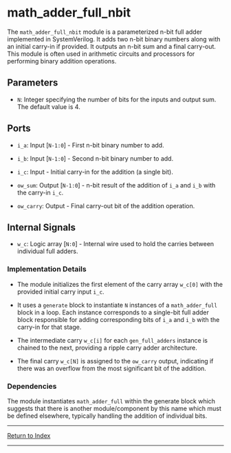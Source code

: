 # math_adder_full_nbit

The `math_adder_full_nbit` module is a parameterized n-bit full adder implemented in SystemVerilog. It adds two n-bit binary numbers along with an initial carry-in if provided. It outputs an n-bit sum and a final carry-out. This module is often used in arithmetic circuits and processors for performing binary addition operations.

## Parameters

- `N`: Integer specifying the number of bits for the inputs and output sum. The default value is 4.

## Ports

- `i_a`: Input [`N-1:0`] - First n-bit binary number to add.

- `i_b`: Input [`N-1:0`] - Second n-bit binary number to add.

- `i_c`: Input - Initial carry-in for the addition (a single bit).

- `ow_sum`: Output [`N-1:0`] - n-bit result of the addition of `i_a` and `i_b` with the carry-in `i_c`.

- `ow_carry`: Output - Final carry-out bit of the addition operation.

## Internal Signals

- `w_c`: Logic array [`N:0`] - Internal wire used to hold the carries between individual full adders.

### Implementation Details

- The module initializes the first element of the carry array `w_c[0]` with the provided initial carry input `i_c`.

- It uses a `generate` block to instantiate `N` instances of a `math_adder_full` block in a loop. Each instance corresponds to a single-bit full adder block responsible for adding corresponding bits of `i_a` and `i_b` with the carry-in for that stage.

- The intermediate carry `w_c[i]` for each `gen_full_adders` instance is chained to the next, providing a ripple carry adder architecture.

- The final carry `w_c[N]` is assigned to the `ow_carry` output, indicating if there was an overflow from the most significant bit of the addition.

### Dependencies

The module instantiates `math_adder_full` within the generate block which suggests that there is another module/component by this name which must be defined elsewhere, typically handling the addition of individual bits.

---

[Return to Index](index.md)

----------

